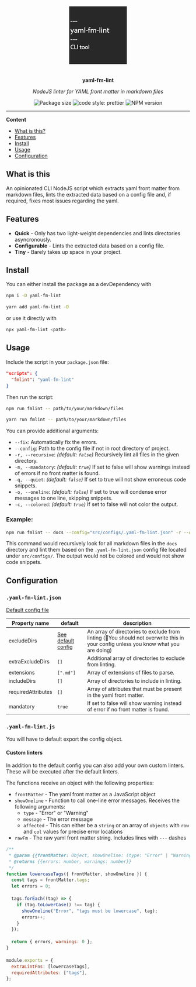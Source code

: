 <div align="center">
  <img src="assets/logo.png" alt="Project logo" height="160" />
  <br>
  <br>
  <p>
    <b>yaml-fm-lint</b>
  </p>
  <p>
     <i>NodeJS linter for YAML front matter in markdown files</i>
  </p>
  <p>

<!-- ![Dependencies](https://img.shields.io/depfu/dependencies/github/leneti/yaml-fm-lint) -->
![Package size](https://img.shields.io/bundlephobia/min/yaml-fm-lint?label=size)
![code style: prettier](https://img.shields.io/badge/code_style-prettier-ff69b4.svg)
![NPM version](https://img.shields.io/npm/v/yaml-fm-lint)

  </p>
</div>

---

**Content**

- [What is this?](#what-is-this)
- [Features](#features)
- [Install](#install)
- [Usage](#usage)
- [Configuration](#configuration)

## What is this

An opinionated CLI NodeJS script which extracts yaml front matter from markdown files, lints the extracted data based on a config file and, if required, fixes most issues regarding the yaml.

## Features

- **Quick** - Only has two light-weight dependencies and lints directories asyncronously.
- **Configurable** - Lints the extracted data based on a config file.
- **Tiny** - Barely takes up space in your project.

## Install

You can either install the package as a devDependency with
```sh
npm i -D yaml-fm-lint
```
```sh
yarn add yaml-fm-lint -D
```
or use it directly with 
```sh
npx yaml-fm-lint <path>
```

## Usage

Include the script in your `package.json` file:

```json
"scripts": {
  "fmlint": "yaml-fm-lint"
}
```

Then run the script:

```sh
npm run fmlint -- path/to/your/markdown/files
```
```sh
yarn run fmlint -- path/to/your/markdown/files
```

You can provide additional arguments:
- `--fix`: Automatically fix the errors.
- `--config`: Path to the config file if not in root directory of project.
- `-r, --recursive`: *(default: `false`)* Recursively lint all files in the given directory.
- `-m, --mandatory`: *(default: `true`)* If set to false will show warnings instead of errors if no front matter is found.
- `-q, --quiet`: *(default: `false`)* If set to true will not show erroneous code snippets.
- `-o, --oneline`: *(default: `false`)* If set to true will condense error messages to one line, skipping snippets.
- `-c, --colored`: *(default: `true`)* If set to false will not color the output.

### Example:
```sh
npm run fmlint -- docs --config="src/configs/.yaml-fm-lint.json" -r --oneline --colored=false
```
This command would recursively look for all markdown files in the `docs` directory and lint them based on the `.yaml-fm-lint.json` config file located under `src/configs/`. The output would not be colored and would not show code snippets.

## Configuration

### `.yaml-fm-lint.json`

[Default config file](https://github.com/leneti/yaml-fm-lint/blob/main/config/default.json)

| Property name      | default | description                                                                                                                       |
|--------------------|---------|-----------------------------------------------------------------------------------------------------------------------------------|
| excludeDirs        | [See default config](https://github.com/leneti/yaml-fm-lint/blob/main/config/default.json)   | An array of directories to exclude from linting (🛑You should not overwrite this in your config unless you know what you are doing) |
| extraExcludeDirs   | `[]`      | Additional array of directories to exclude from linting.                                                                       |
| extensions         | `[".md"]` | Array of extensions of files to parse.                                                                              |
| includeDirs        | `[]`      | Array of directories to include in linting.                                                                                    |
| requiredAttributes | `[]`      | Array of attributes that must be present in the yaml front matter.                                                             |
| mandatory          | `true`    | If set to false will show warning instead of error if no front matter is found.                                                 |

### `.yaml-fm-lint.js`

You will have to default export the config object.

#### Custom linters

In addition to the default config you can also add your own custom linters. These will be executed after the default linters.

The functions receive an object with the following properties:
- `frontMatter` - The yaml front matter as a JavaScript object
- `showOneline` - Function to call one-line error messages. Receives the following arguments:
  - `type` - "Error" or "Warning"
  - `message` - The error message
  - `affected` - This can either be a `string` or an array of `objects` with `row` and `col` values for precise error locations
- `rawFm` - The raw yaml front matter string. Includes lines with `---` dashes

```js
/**
 * @param {{frontMatter: Object, showOneline: (type: "Error" | "Warning", message: string, affected: string | {row: number, col: number, snippet?: string}[]) => void, rawFm: string}} param0
 * @returns {{errors: number, warnings: number}}
 */
function lowercaseTags({ frontMatter, showOneline }) {
  const tags = frontMatter.tags;
  let errors = 0;

  tags.forEach((tag) => {
    if (tag.toLowerCase() !== tag) {
      showOneline("Error", "tags must be lowercase", tag);
      errors++;
    }
  });

  return { errors, warnings: 0 };
}

module.exports = {
  extraLintFns: [lowercaseTags],
  requiredAttributes: ["tags"],
};
```
